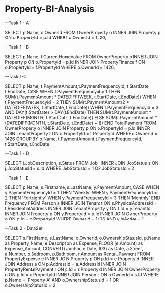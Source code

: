 # Property-BI-Analysis

--Task 1 - A

SELECT p.Name, o.OwnerId FROM OwnerProperty o INNER JOIN Property p ON o.PropertyId = p.Id WHERE o.OwnerId = 1426;

--Task 1 - B

SELECT p.Name, f.CurrentHomeValue FROM OwnerProperty o INNER JOIN Property p ON o.PropertyId = p.Id INNER JOIN PropertyFinance f ON o.PropertyId = f.PropertyId WHERE o.OwnerId = 1426;

--Task 1-C

SELECT p.Name, t.PaymentAmount,t.PaymentFrequencyId, t.StartDate, t.EndDate, CASE WHEN t.PaymentFrequencyid = 1 THEN SUM(t.PaymentAmount * DATEDIFF(WEEK, t.StartDate, t.EndDate)) WHEN t.PaymentFrequencyid = 2 THEN SUM(t.PaymentAmount/2 * DATEDIFF(WEEK, t.StartDate, t.EndDate)) WHEN t.PaymentFrequencyid = 3 AND DAY(t.StartDate) > DAY(t.EndDate) THEN SUM(t.PaymentAmount * DATEDIFF(MONTH, t.StartDate, t.EndDate)) ELSE SUM(t.PaymentAmount * (DATEDIFF(MONTH, t.StartDate, t.EndDate) + 1)) END TotalPayment FROM OwnerProperty o INNER JOIN Property p ON o.PropertyId = p.Id INNER JOIN TenantProperty t ON o.PropertyId = t.PropertyId WHERE o.OwnerId = 1426 GROUP BY p.Name, t.PaymentAmount,t.PaymentFrequencyId, t.StartDate, t.EndDate

--Task 1 - D

SELECT j.JobDescription, s.Status FROM Job j INNER JOIN JobStatus s ON j.JobStatusId = s.Id WHERE JobStatusId = 1 OR JobStatusId = 2

--Task 1 - E

SELECT p.Name, s.Firstname, s.LastName, y.PaymentAmount, CASE WHEN y.PaymentFrequencyId = 1 THEN 'Weekly' WHEN y.PaymentFrequencyId = 2 THEN 'Fortnightly' WHEN y.PaymentFrequencyId = 3 THEN 'Monthly' END Frequency FROM Person s INNER JOIN Tenant t ON s.PhysicalAddressId = t.ResidentialAddress INNER JOIN TenantProperty y ON t.Id = y.TenantId INNER JOIN Property p ON y.PropertyId = p.Id INNER JOIN OwnerProperty o ON p.Id = o.PropertyId WHERE OwnerId = 1426 AND y.IsActive = 1


--Task 2 - DataSet

SELECT
s.FirstName,
s.LastName,
o.OwnerId,
o.OwnershipStatusId,
p.Name as Property_Name, 
e.Description as Expense, 
FLOOR (e.Amount) as Expense_Amount, 
CONVERT(varchar, e.Date, 103) as Date,
a.Street, 
a.Number, 
p.Bedroom, 
p.Bathroom, 
r.Amount as Rental_Payment
FROM PropertyExpense e
INNER JOIN Property p
ON p.Id = e.PropertyId
INNER JOIN Address a
ON p.AddressId = a.AddressId
INNER JOIN PropertyRentalPayment r
ON p.Id = r.PropertyId
INNER JOIN OwnerProperty o
ON p.Id = o.PropertyId
INNER JOIN Person s
ON o.OwnerId = s.Id
WHERE p.Name = 'Property A' AND o.OwnershipStatusId = 1 OR o.OwnershipStatusId = 2
